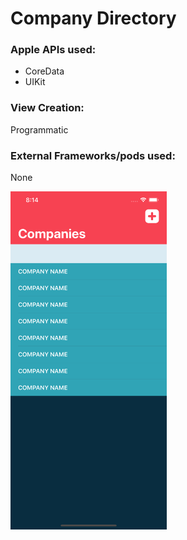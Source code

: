 # Company Directory

### Apple APIs used:

* CoreData
* UIKit

### View Creation:

Programmatic

### External Frameworks/pods used:

None

<img src="https://github.com/froggomad/Company-Directory/blob/master/Simulator%20Screen%20Shot%20-%20iPhone%2011%20Pro%20Max%20-%202020-03-21%20at%2008.14.40.png" width="250">
